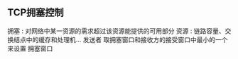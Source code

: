 ##  TCP拥塞控制 
拥塞 : 对网络中某一资源的需求超过该资源能提供的可用部分 
资源 : 链路容量、交换结点中的缓存和处理机... 
发送者 取拥塞窗口和接收方的接受窗口中最小的一个 来设置 拥塞窗口
